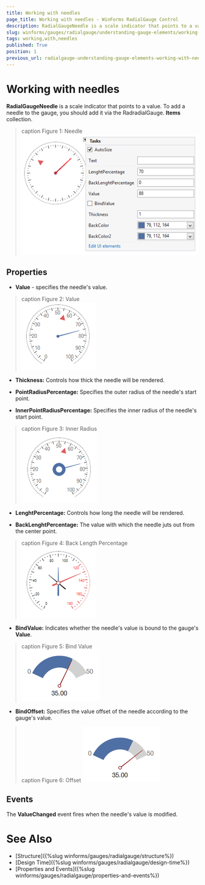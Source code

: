 ```yaml
---
title: Working with needles
page_title: Working with needles - WinForms RadialGauge Control
description: RadialGaugeNeedle is a scale indicator that points to a value. 
slug: winforms/gauges/radialgauge/understanding-gauge-elements/working-with-needles
tags: working,with,needles
published: True
position: 1
previous_url: radialgauge-understanding-gauge-elements-working-with-needles
---
```


# Working with needles

__RadialGaugeNeedle__ is a scale indicator that points to a value. To add a needle to the gauge, you should add it via the RadradialGauge. __Items__ collection. 

>caption Figure 1: Needle
![radialgauge-understanding-gauge-elements-working-with-needles 001](images/radialgauge-understanding-gauge-elements-working-with-needles001.png)

## Properties

* __Value__ - specifies the needle's value.

>caption Figure 2: Value            
![radialgauge-understanding-gauge-elements-working-with-needles 002](images/radialgauge-understanding-gauge-elements-working-with-needles002.png)

* __Thickness:__ Controls how thick the needle will be rendered.

* __PointRadiusPercentage:__ Specifies the outer radius of the needle's start point.

* __InnerPointRadiusPercentage:__ Specifies the inner radius of the needle's start point.

>caption Figure 3: Inner Radius            
![radialgauge-understanding-gauge-elements-working-with-needles 003](images/radialgauge-understanding-gauge-elements-working-with-needles003.png)

* __LenghtPercentage:__ Controls how long the needle will be rendered.

* __BackLenghtPercentage:__ The value with which the needle juts out from the center point.

>caption Figure 4: Back Length Percentage            
![radialgauge-understanding-gauge-elements-working-with-needles 004](images/radialgauge-understanding-gauge-elements-working-with-needles004.png)

* __BindValue:__ Indicates whether the needle's value is bound to the gauge's __Value__.

>caption Figure 5: Bind Value            
![radialgauge-understanding-gauge-elements-working-with-needles 005](images/radialgauge-understanding-gauge-elements-working-with-needles005.png)

* __BindOffset:__ Specifies the value offset of the needle according to the gauge's value.

>caption Figure 6: Offset
![radialgauge-understanding-gauge-elements-working-with-needles 006](images/radialgauge-understanding-gauge-elements-working-with-needles006.png)

## Events

The __ValueChanged__ event fires when the needle's value is modified.

# See Also

* [Structure]({%slug winforms/gauges/radialgauge/structure%})
* [Design Time]({%slug winforms/gauges/radialgauge/design-time%})
* [Properties and Events]({%slug winforms/gauges/radialgauge/properties-and-events%})
      
